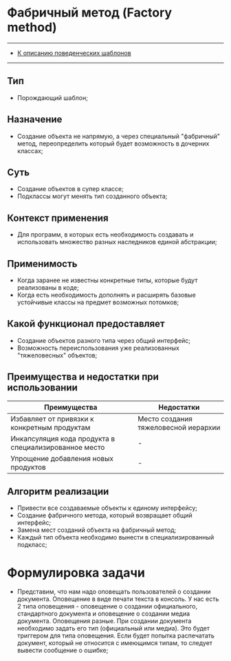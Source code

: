 # Фабричный метод (Factory method)
****
* [К описанию поведенческих шаблонов](../README.md)
****
## Тип
* Порождающий шаблон;
## Назначение
* Создание объекта не напрямую, а через специальный "фабричный" метод,
переопределить который будет возможность в дочерних классах;
## Суть
* Создание объектов в супер классе;
* Подклассы могут менять тип созданного объекта;
## Контекст применения
* Для программ, в которых есть необходимость создавать и использовать множество разных наследников единой абстракции;
## Применимость
* Когда заранее не известны конкретные типы, которые будут реализованы в коде;
* Когда есть необходимость дополнять и расширять базовые устойчивые классы на предмет 
возможных потомков;
## Какой функционал предоставляет
* Создание объектов разного типа через общий интерфейс;
* Возможность переиспользования уже реализованных "тяжеловесных" объектов;
## Преимущества и недостатки при использовании
| Преимущества                                          | Недостатки                           |
|-------------------------------------------------------|--------------------------------------|
| Избавляет от привязки к конкретным продуктам          | Место создания тяжеловесной иерархии |
| Инкапсуляция кода продукта в специализированное место | -                                    |
| Упрощение добавления новых продуктов                  | -                                    |
## Алгоритм реализации
* Привести все создаваемые объекты к единому интерфейсу;
* Создание фабричного метода, который возвращает общий интерфейс;
* Замена мест созданий объекта на фабричный метод;
* Каждый тип объекта необходимо вынести в специализированный подкласс;
# Формулировка задачи
* Представим, что нам надо оповещать пользователей о создании документа. 
Оповещение в виде печати текста в консоль. У нас есть 2 типа оповещения - оповещение о создании 
официального, стандартного документа и оповещение о создании медиа документа. Оповещения разные.
При создании документа необходимо задать его тип (официальный или медиа). Это будет триггером для типа оповещения.
Если будет попытка распечатать документ, который не относится с имеющимся типам, то следует вывести сообщение о ошибке;